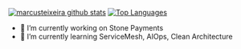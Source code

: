 [![marcusteixeira github stats](https://github-readme-stats.vercel.app/api?username=marcusteixeira&show_icons=true&hide=issues&include_all_commits=true)](https://github.com/marcusteixeira) [![Top Languages](https://github-readme-stats.vercel.app/api/top-langs/?username=marcusteixeira&layout=compact)](https://github.com/marcusteixeira)

- 🔭 I’m currently working on Stone Payments
- 🌱 I’m currently learning ServiceMesh, AIOps, Clean Architecture

<!--
**marcusteixeira/marcusteixeira** is a ✨ _special_ ✨ repository because its `README.md` (this file) appears on your GitHub profile.

Stats provided by: https://github.com/anuraghazra/github-readme-stats

-->


<!--
**marcusteixeira/marcusteixeira** is a ✨ _special_ ✨ repository because its `README.md` (this file) appears on your GitHub profile.

Here are some ideas to get you started:


- 👯 I’m looking to collaborate on ...
- 🤔 I’m looking for help with ...
- 💬 Ask me about ...
- 📫 How to reach me: ...
- 😄 Pronouns: ...
- ⚡ Fun fact: ...
-->
